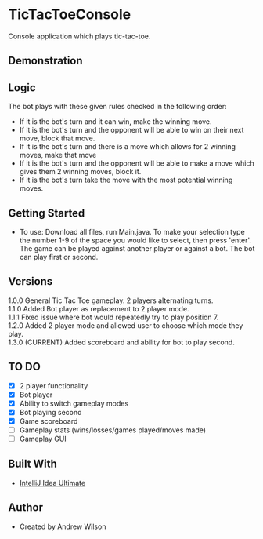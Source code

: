 # TicTacToeConsole
Console application which plays tic-tac-toe. 

## Demonstration

## Logic

The bot plays with these given rules checked in the following order:
- If it is the bot's turn and it can win, make the winning move.
- If it is the bot's turn and the opponent will be able to win on their next move, block that move.
- If it is the bot's turn and there is a move which allows for 2 winning moves, make that move
- If it is the bot's turn and the opponent will be able to make a move which gives them 2 winning moves, block it.
- If it is the bot's turn take the move with the most potential winning moves.

## Getting Started

- To use: Download all files, run Main.java. To make your selection type the number 1-9 of the space you would like to select, then press 'enter'. The game can be played against another player or against a bot. The bot can play first or second.

## Versions
1.0.0 General Tic Tac Toe gameplay. 2 players alternating turns.  
1.1.0 Added Bot player as replacement to 2 player mode.  
1.1.1 Fixed issue where bot would repeatedly try to play position 7.  
1.2.0 Added 2 player mode and allowed user to choose which mode they play.  
1.3.0 (CURRENT) Added scoreboard and ability for bot to play second.

## TO DO
- [X] 2 player functionality
- [x] Bot player
- [X] Ability to switch gameplay modes
- [X] Bot playing second
- [X] Game scoreboard
- [ ] Gameplay stats (wins/losses/games played/moves made)
- [ ] Gameplay GUI

## Built With

- [IntelliJ Idea Ultimate](https://www.jetbrains.com/idea/)

## Author

- Created by Andrew Wilson
